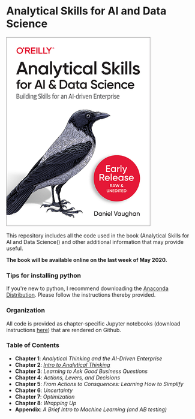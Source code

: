 # Analytical Skills for AI and Data Science

![alt text](/figs/cover.png "Early Release Cover")

This repository includes all the code used  in the book (Analytical Skills for AI and Data Science() and other additional information that may provide useful.

**The book will be available online on the last week of May 2020.**


### Tips for installing python

If you're new to python, I recommend downloading the [Anaconda Distribution](https://docs.anaconda.com/anaconda/install/).  Please follow the instructions thereby provided.


### Organization

All code is provided as chapter-specific Jupyter notebooks (download instructions [here](https://jupyter.org/install)) that are rendered on Github.

### Table of Contents

* **Chapter 1**: *Analytical Thinking and the AI-Driven Enterprise* 
* **Chapter 2**: *[Intro to Analytical Thinking](/jupyter_notebooks/chapter2.ipynb)* 
* **Chapter 3**: *Learning to Ask Good Business Questions* 
* **Chapter 4**: *Actions, Levers, and Decisions* 
* **Chapter 5**: *From Actions to Consquences: Learning How to Simplify* 
* **Chapter 6**: *Uncertainty* 
* **Chapter 7**: *Optimization*
* **Chapter 8**: *Wrapping Up*
* **Appendix**: *A Brief Intro to Machine Learning (and AB testing)*
